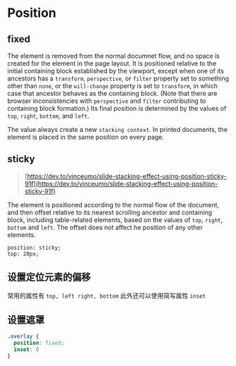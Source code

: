 # Position

## fixed

The element is removed from the normal documnet flow, and no space is created for the element in the page layout. It is positioned relative to the initial containing block established by the viewport, except when one of its ancestors has a `transform`, `perspective`, or `filter` property set to something other than `none`, or the `will-change` property is set to `transform`, in which case that ancestor behaves as the containing block. (Note that there are browser inconsistencies with `perspective` and `filter` contributing to containing block formation.) Its final position is determined by the values of `top`, `right`, `bottom`, and `left`.

The value always create a new `stacking context`. In printed documents, the element is placed in the same position on every page.

## sticky

> [https://dev.to/vinceumo/slide-stacking-effect-using-position-sticky-91f](https://dev.to/vinceumo/slide-stacking-effect-using-position-sticky-91f)

The element is positioned according to the normal flow of the document, and then offset relative to its nearest scrolling ancestor and containing block, including table-related elements, based on the values of `top`, `right`, `bottom` and `left`.
The offset does not affect he position of any other elements.

```text
position: sticky;
top: 20px;
```

## 设置定位元素的偏移

常用的属性有 `top, left right, bottom`
此外还可以使用简写属性 `inset`

## 设置遮罩

```css
.overlay {
  position: fixed;
  inset: 0
}
```
